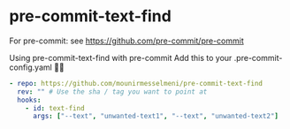 # pre-commit-text-find

For pre-commit: see https://github.com/pre-commit/pre-commit

Using pre-commit-text-find with pre-commit
Add this to your .pre-commit-config.yaml 🚀🚀

```yaml
- repo: https://github.com/mounirmesselmeni/pre-commit-text-find
  rev: "" # Use the sha / tag you want to point at
  hooks:
    - id: text-find
      args: ["--text", "unwanted-text1", "--text", "unwanted-text2"]
```
